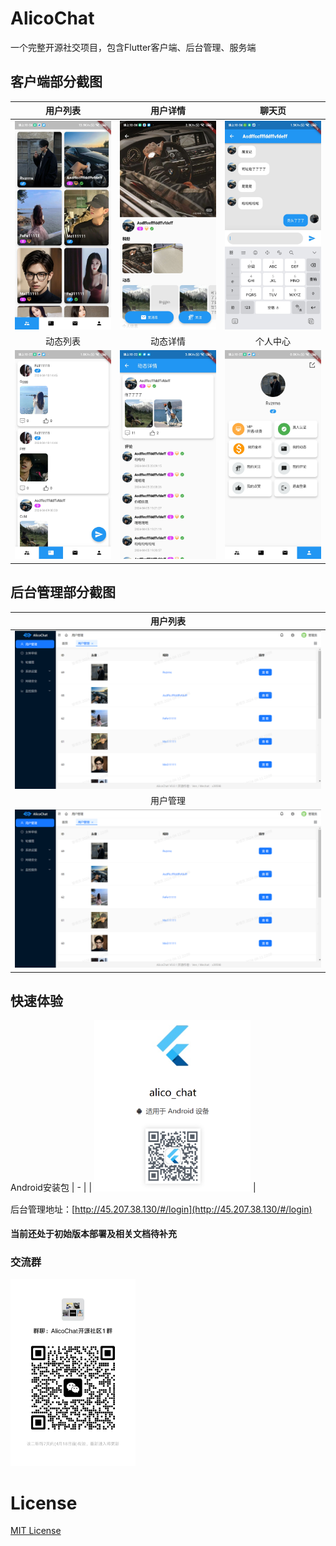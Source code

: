 # AlicoChat
一个完整开源社交项目，包含Flutter客户端、后台管理、服务端

## 客户端部分截图
| 用户列表 | 用户详情 | 聊天页 |
|:-:|:-:|:-:|
| <img src="https://github.com/ven-coder/alico-chat/blob/master/images/1.jpg" width=250/> | <img src="https://github.com/ven-coder/alico-chat/blob/master/images/2.jpg" width=250/> | <img src="https://github.com/ven-coder/alico-chat/blob/master/images/3.jpg" width=250/> |
| 动态列表 | 动态详情 | 个人中心 |
| <img src="https://github.com/ven-coder/alico-chat/blob/master/images/4.jpg" width=250/> | <img src="https://github.com/ven-coder/alico-chat/blob/master/images/6.jpg" width=250/> | <img src="https://github.com/ven-coder/alico-chat/blob/master/images/5.jpg" width=250/> |

## 后台管理部分截图
| 用户列表 |
|:-:|
| <img src="https://github.com/ven-coder/alico-chat/blob/master/images/admin_1.jpg" width=1000/> |
| 用户管理 | 
| <img src="https://github.com/ven-coder/alico-chat/blob/master/images/admin_1.jpg" width=1000/> |

## 快速体验
Android安装包
| - |
| <img src="https://github.com/ven-coder/alico-chat/blob/master/images/1712880155578.jpg" width=250/> |

后台管理地址：[http://45.207.38.130/#/login](http://45.207.38.130/#/login)

#### 当前还处于初始版本部署及相关文档待补充
### 交流群
<img src="https://github.com/ven-coder/alico-chat/blob/master/%E5%BE%AE%E4%BF%A1%E5%9B%BE%E7%89%87_20240411215033.jpg" width=200/>

# License
[MIT License](https://github.com/ven-coder/alico-chat/tree/master?tab=MIT-1-ov-file)
